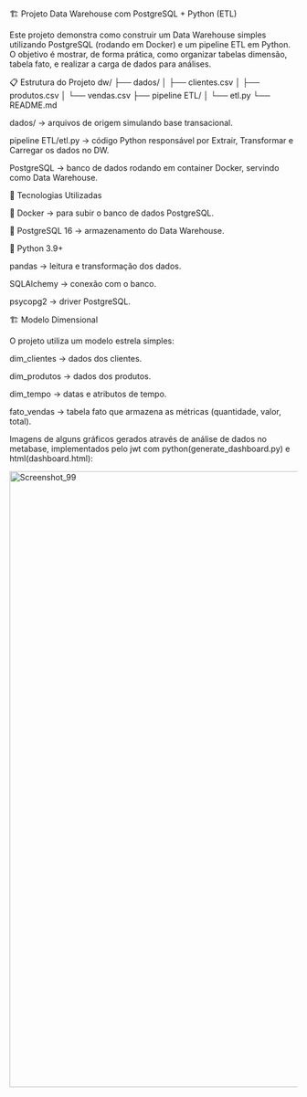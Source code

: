 🏗️ Projeto Data Warehouse com PostgreSQL + Python (ETL)

Este projeto demonstra como construir um Data Warehouse simples utilizando PostgreSQL (rodando em Docker) e um pipeline ETL em Python.
O objetivo é mostrar, de forma prática, como organizar tabelas dimensão, tabela fato, e realizar a carga de dados para análises.

📋 Estrutura do Projeto
dw/
├── dados/
│   ├── clientes.csv
│   ├── produtos.csv
│   └── vendas.csv
├── pipeline ETL/
│   └── etl.py
└── README.md


dados/ → arquivos de origem simulando base transacional.

pipeline ETL/etl.py → código Python responsável por Extrair, Transformar e Carregar os dados no DW.

PostgreSQL → banco de dados rodando em container Docker, servindo como Data Warehouse.

🚀 Tecnologias Utilizadas

🐳 Docker → para subir o banco de dados PostgreSQL.

🐘 PostgreSQL 16 → armazenamento do Data Warehouse.

🐍 Python 3.9+

pandas → leitura e transformação dos dados.

SQLAlchemy → conexão com o banco.

psycopg2 → driver PostgreSQL.

🏗️ Modelo Dimensional

O projeto utiliza um modelo estrela simples:

dim_clientes → dados dos clientes.

dim_produtos → dados dos produtos.

dim_tempo → datas e atributos de tempo.

fato_vendas → tabela fato que armazena as métricas (quantidade, valor, total).


Imagens de alguns gráficos gerados através de análise de dados no metabase, implementados pelo jwt com python(generate_dashboard.py) e html(dashboard.html):

<img width="1919" height="1079" alt="Screenshot_99" src="https://github.com/user-attachments/assets/b1690567-7d7b-48d0-87b9-842125263b14" />

